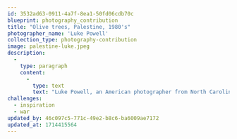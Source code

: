 ```yaml
---
id: 3532ad63-0911-4a7f-8ea1-50fd06cdb70c
blueprint: photography_contribution
title: "Olive trees, Palestine, 1980's"
photographer_name: 'Luke Powell'
collection_type: photography-contribution
image: palestine-luke.jpeg
description:
  -
    type: paragraph
    content:
      -
        type: text
        text: "Luke Powell, an American photographer from North Carolina, spent six years photographing in the Fertile Crescent  --  birthplace of agriculture, writing and civilization  --  from the late 1970's to the early 1980's, creating his famous Afghan Folio. Luke was a master of the golden mean and, not least, he was one of the few image-makers who still made his own dye-transfer prints, which he exhibited widely across the planet. "
challenges:
  - inspiration
  - war
updated_by: 46c097c5-771c-49e2-b8c6-ba6009ae7172
updated_at: 1714415564
---
```

